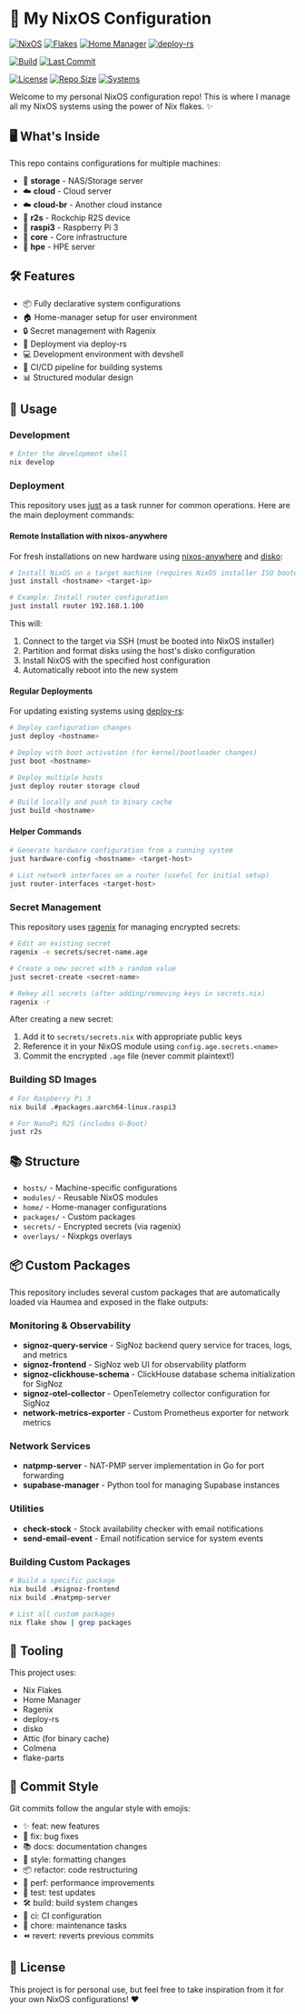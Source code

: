 # 🚀 My NixOS Configuration

<!-- System -->
[![NixOS](https://img.shields.io/badge/NixOS-Unstable-blue.svg)](https://nixos.org)
[![Flakes](https://img.shields.io/badge/Flakes-Enabled-blue.svg)](https://nixos.wiki/wiki/Flakes)
[![Home Manager](https://img.shields.io/badge/Home%20Manager-Enabled-blue.svg)](https://github.com/nix-community/home-manager)
[![deploy-rs](https://img.shields.io/badge/deploy--rs-Enabled-blue.svg)](https://github.com/serokell/deploy-rs)

<!-- Status -->
[![Build](https://github.com/arsfeld/nixos/actions/workflows/build.yml/badge.svg)](https://github.com/arsfeld/nixos/actions/workflows/build.yml)
[![Last Commit](https://img.shields.io/github/last-commit/arsfeld/nixos)](https://github.com/arsfeld/nixos/commits/main)

<!-- Repository Info -->
[![License](https://img.shields.io/badge/License-MIT-green.svg)](LICENSE)
[![Repo Size](https://img.shields.io/github/repo-size/arsfeld/nixos)](https://github.com/arsfeld/nixos)
[![Systems](https://img.shields.io/badge/Systems-7-blue.svg)](https://github.com/arsfeld/nixos#-whats-inside)

Welcome to my personal NixOS configuration repo! This is where I manage all my NixOS systems using the power of Nix flakes. ✨

## 🖥️ What's Inside

This repo contains configurations for multiple machines:

- 💾 **storage** - NAS/Storage server
- ☁️ **cloud** - Cloud server
- ☁️ **cloud-br** - Another cloud instance
- 🔄 **r2s** - Rockchip R2S device
- 🍓 **raspi3** - Raspberry Pi 3
- 🔌 **core** - Core infrastructure
- 🏢 **hpe** - HPE server

## 🛠️ Features

- 📦 Fully declarative system configurations
- 🏠 Home-manager setup for user environment
- 🔒 Secret management with Ragenix
- 🔄 Deployment via deploy-rs
- 💻 Development environment with devshell
- 🤖 CI/CD pipeline for building systems
- 📊 Structured modular design

## 🚀 Usage

### Development

```bash
# Enter the development shell
nix develop
```

### Deployment

This repository uses [just](https://github.com/casey/just) as a task runner for common operations. Here are the main deployment commands:

#### Remote Installation with nixos-anywhere

For fresh installations on new hardware using [nixos-anywhere](https://github.com/nix-community/nixos-anywhere) and [disko](https://github.com/nix-community/disko):

```bash
# Install NixOS on a target machine (requires NixOS installer ISO booted)
just install <hostname> <target-ip>

# Example: Install router configuration
just install router 192.168.1.100
```

This will:
1. Connect to the target via SSH (must be booted into NixOS installer)
2. Partition and format disks using the host's disko configuration
3. Install NixOS with the specified host configuration
4. Automatically reboot into the new system

#### Regular Deployments

For updating existing systems using [deploy-rs](https://github.com/serokell/deploy-rs):

```bash
# Deploy configuration changes
just deploy <hostname>

# Deploy with boot activation (for kernel/bootloader changes)
just boot <hostname>

# Deploy multiple hosts
just deploy router storage cloud

# Build locally and push to binary cache
just build <hostname>
```

#### Helper Commands

```bash
# Generate hardware configuration from a running system
just hardware-config <hostname> <target-host>

# List network interfaces on a router (useful for initial setup)
just router-interfaces <target-host>
```

### Secret Management

This repository uses [ragenix](https://github.com/yaxitech/ragenix) for managing encrypted secrets:

```bash
# Edit an existing secret
ragenix -e secrets/secret-name.age

# Create a new secret with a random value
just secret-create <secret-name>

# Rekey all secrets (after adding/removing keys in secrets.nix)
ragenix -r
```

After creating a new secret:
1. Add it to `secrets/secrets.nix` with appropriate public keys
2. Reference it in your NixOS module using `config.age.secrets.<name>`
3. Commit the encrypted `.age` file (never commit plaintext!)

### Building SD Images

```bash
# For Raspberry Pi 3
nix build .#packages.aarch64-linux.raspi3

# For NanoPi R2S (includes U-Boot)
just r2s
```

## 📚 Structure

- `hosts/` - Machine-specific configurations
- `modules/` - Reusable NixOS modules
- `home/` - Home-manager configurations
- `packages/` - Custom packages
- `secrets/` - Encrypted secrets (via ragenix)
- `overlays/` - Nixpkgs overlays

## 📦 Custom Packages

This repository includes several custom packages that are automatically loaded via Haumea and exposed in the flake outputs:

### Monitoring & Observability
- **signoz-query-service** - SigNoz backend query service for traces, logs, and metrics
- **signoz-frontend** - SigNoz web UI for observability platform
- **signoz-clickhouse-schema** - ClickHouse database schema initialization for SigNoz
- **signoz-otel-collector** - OpenTelemetry collector configuration for SigNoz
- **network-metrics-exporter** - Custom Prometheus exporter for network metrics

### Network Services
- **natpmp-server** - NAT-PMP server implementation in Go for port forwarding
- **supabase-manager** - Python tool for managing Supabase instances

### Utilities
- **check-stock** - Stock availability checker with email notifications
- **send-email-event** - Email notification service for system events

### Building Custom Packages

```bash
# Build a specific package
nix build .#signoz-frontend
nix build .#natpmp-server

# List all custom packages
nix flake show | grep packages
```

## 🔧 Tooling

This project uses:

- Nix Flakes
- Home Manager
- Ragenix
- deploy-rs
- disko
- Attic (for binary cache)
- Colmena
- flake-parts

## 📝 Commit Style

Git commits follow the angular style with emojis:

- ✨ feat: new features
- 🐛 fix: bug fixes
- 📚 docs: documentation changes
- 💎 style: formatting changes
- 📦 refactor: code restructuring
- 🚀 perf: performance improvements
- 🧪 test: test updates
- 🛠️ build: build system changes
- 👷 ci: CI configuration
- 🧹 chore: maintenance tasks
- ⏪ revert: reverts previous commits

## 📄 License

This project is for personal use, but feel free to take inspiration from it for your own NixOS configurations! ❤️ 